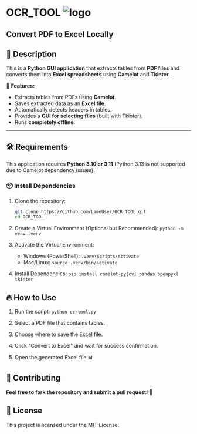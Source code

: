 # OCR_TOOL ![logo](https://github.com/user-attachments/assets/8a3a5404-af9d-41c0-bd00-26ec678f18d1)



## Convert PDF to Excel Locally

## 📜 Description
This is a **Python GUI application** that extracts tables from **PDF files** and converts them into **Excel spreadsheets** using **Camelot** and **Tkinter**.

🚀 **Features:**
- Extracts tables from PDFs using **Camelot**.
- Saves extracted data as an **Excel file**.
- Automatically detects headers in tables.
- Provides a **GUI for selecting files** (built with Tkinter).
- Runs **completely offline**.

---

## 🛠️ **Requirements**
This application requires **Python 3.10 or 3.11** (Python 3.13 is not supported due to Camelot dependency issues).

### **📦 Install Dependencies**
1. Clone the repository:
   ```sh
   git clone https://github.com/LameUser/OCR_TOOL.git
   cd OCR_TOOL
   ```
2. Create a Virtual Environment (Optional but Recommended):
   `python -m venv .venv`

3. Activate the Virtual Environment:
   - Windows (PowerShell):
      `.venv\Scripts\Activate`
   - Mac/Linux:
     `source .venv/bin/activate`

4. Install Dependencies:
   `pip install camelot-py[cv] pandas openpyxl tkinter`

## 🔥 **How to Use**

1. Run the script:
   `python ocrtool.py`

2. Select a PDF file that contains tables.

3. Choose where to save the Excel file.

4. Click "Convert to Excel" and wait for success confirmation.

5. Open the generated Excel file 📊

## 🤝 **Contributing**
**Feel free to fork the repository and submit a pull request!** 🚀

## 📝 **License**
This project is licensed under the MIT License.
      
